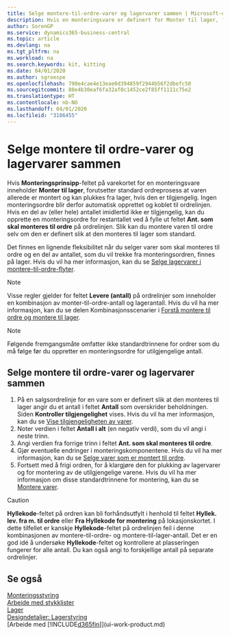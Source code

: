 ```yaml
---
title: Selge montere-til-ordre-varer og lagervarer sammen | Microsoft-dokumentasjon
description: Hvis en monteringsvare er definert for Monter til lager, forutsetter standard ordreprosess at varen allerede er montert og kan plukkes fra lager, hvis den er tilgjengelig. Men hvis det er en del av (eller hele) antallet som ikke er tilgjengelig, må du å opprette en monteringsordre for det gjenværende antallet direkte.
author: SorenGP
ms.service: dynamics365-business-central
ms.topic: article
ms.devlang: na
ms.tgt_pltfrm: na
ms.workload: na
ms.search.keywords: kit, kitting
ms.date: 04/01/2020
ms.author: sgroespe
ms.openlocfilehash: 790e4cae4e13eae0d394859f2944b56f2dbefc50
ms.sourcegitcommit: 88e4b30eaf6fa32af0c1452ce2f85ff1111c75e2
ms.translationtype: HT
ms.contentlocale: nb-NO
ms.lasthandoff: 04/01/2020
ms.locfileid: "3186455"
---
```

# <a name="sell-assemble-to-order-items-and-inventory-items-together"></a>Selge montere til ordre-varer og lagervarer sammen
Hvis **Monteringsprinsipp**-feltet på varekortet for en monteringsvare inneholder **Monter til lager**, forutsetter standard ordreprosess at varen allerede er montert og kan plukkes fra lager, hvis den er tilgjengelig. Ingen monteringsordre blir derfor automatisk opprettet og koblet til ordrelinjen. Hvis en del av (eller hele) antallet imidlertid ikke er tilgjengelig, kan du opprette en monteringsordre for restantallet ved å fylle ut feltet **Ant. som skal monteres til ordre** på ordrelinjen. Slik kan du montere varen til ordre selv om den er definert slik at den monteres til lager som standard.  

Det finnes en lignende fleksibilitet når du selger varer som skal monteres til ordre og en del av antallet, som du vil trekke fra monteringsordren, finnes på lager. Hvis du vil ha mer informasjon, kan du se [Selge lagervarer i montere-til-ordre-flyter](assembly-how-to-sell-inventory-items-in-assemble-to-order-flows.md).  

> [!NOTE]  
>  Visse regler gjelder for feltet **Levere (antall)** på ordrelinjer som inneholder en kombinasjon av monter-til-ordre-antall og lagerantall. Hvis du vil ha mer informasjon, kan du se delen Kombinasjonsscenarier i [Forstå montere til ordre og montere til lager](assembly-assemble-to-order-or-assemble-to-stock.md).  

> [!NOTE]  
>  Følgende fremgangsmåte omfatter ikke standardtrinnene for ordrer som du må følge før du oppretter en monteringsordre for utilgjengelige antall.

## <a name="to-sell-assemble-to-order-items-and-inventory-items-together"></a>Selge montere til ordre-varer og lagervarer sammen  
1.  På en salgsordrelinje for en vare som er definert slik at den monteres til lager angir du et antall i feltet **Antall** som overskrider beholdningen. Siden **Kontroller tilgjengelighet** vises. Hvis du vil ha mer informasjon, kan du se [Vise tilgjengeligheten av varer](inventory-how-availability-overview.md).
2.  Noter verdien i feltet **Antall i alt** (en negativ verdi), som du vil angi i neste trinn.  
3.  Angi verdien fra forrige trinn i feltet **Ant. som skal monteres til ordre**.  
4.  Gjør eventuelle endringer i monteringskomponentene. Hvis du vil ha mer informasjon, kan du se [Selge varer som er montert til ordre](assembly-how-to-sell-items-assembled-to-order.md).  
5.  Fortsett med å frigi ordren, for å klargjøre den for plukking av lagervarer og for montering av de utilgjengelige varene. Hvis du vil ha mer informasjon om disse standardtrinnene for montering, kan du se [Montere varer](assembly-how-to-assemble-items.md).  

> [!CAUTION]  
>  **Hyllekode**-feltet på ordren kan bli forhåndsutfylt i henhold til feltet **Hyllek. lev. fra m. til ordre** eller **Fra Hyllekode for montering** på lokasjonskortet. I dette tilfellet er kanskje **Hyllekode**-feltet på ordrelinjen feil i denne kombinasjonen av montere-til-ordre- og montere-til-lager-antall. Det er en god idé å undersøke **Hyllekode**-feltet og kontrollere at plasseringen fungerer for alle antall. Du kan også angi to forskjellige antall på separate ordrelinjer.  

## <a name="see-also"></a>Se også  
[Monteringsstyring](assembly-assemble-items.md)  
[Arbeide med stykklister](inventory-how-work-BOMs.md)  
[Lager](inventory-manage-inventory.md)  
[Designdetaljer: Lagerstyring](design-details-warehouse-management.md)  
[Arbeide med [!INCLUDE[d365fin](includes/d365fin_md.md)]](ui-work-product.md)
